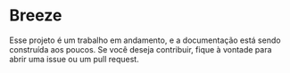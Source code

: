 # Breeze 

Esse projeto é um trabalho em andamento, e a documentação está sendo construída aos poucos. Se você deseja contribuir, fique à vontade para abrir uma issue ou um pull request.